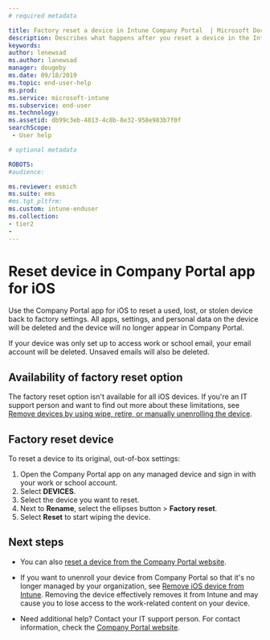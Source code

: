 ```yaml
---
# required metadata

title: Factory reset a device in Intune Company Portal  | Microsoft Docs
description: Describes what happens after you reset a device in the Intune Company Portal app for iOS and includes the steps for how to do it. 
keywords:
author: lenewsad
ms.author: lanewsad
manager: dougeby
ms.date: 09/18/2019
ms.topic: end-user-help
ms.prod:
ms.service: microsoft-intune
ms.subservice: end-user
ms.technology:
ms.assetid: db99c3eb-4813-4c8b-8e32-958e983b7f0f
searchScope:
 - User help

# optional metadata

ROBOTS:  
#audience:

ms.reviewer: esmich
ms.suite: ems
#ms.tgt_pltfrm:
ms.custom: intune-enduser
ms.collection:
- tier2
- 
---
```



# Reset device in Company Portal app for iOS  

Use the Company Portal app for iOS to reset a used, lost, or stolen device back to factory settings. All apps, settings, and personal data on the device will be deleted and the device will no longer appear in Company Portal.  

If your device was only set up to access work or school email, your email account will be deleted. Unsaved emails will also be deleted.   

## Availability of factory reset option 

The factory reset option isn't available for all iOS devices. If you're an IT support person and want to find out more about these limitations, see [Remove devices by using wipe, retire, or manually unenrolling the device](/intune/devices-wipe).  

## Factory reset device  
To reset a device to its original, out-of-box settings:   

1. Open the Company Portal app on any managed device and sign in with your work or school account.
2. Select **DEVICES**. 
3. Select the device you want to reset.
4. Next to **Rename**, select the ellipses button > **Factory reset**.  
5. Select **Reset** to start wiping the device.   


## Next steps  

* You can also [reset a device from the Company Portal website](reset-device-company-portal-website.md).  

* If you want to unenroll your device from Company Portal so that it's no longer managed by your organization, see [Remove iOS device from Intune](unenroll-your-device-from-intune-ios.md). Removing the device effectively removes it from Intune and may cause you to lose access to the work-related content on your device. 

* Need additional help? Contact your IT support person. For contact information, check the [Company Portal website](https://go.microsoft.com/fwlink/?linkid=2010980).  